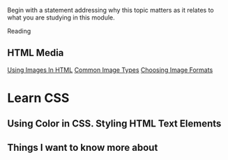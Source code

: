 Begin with a statement addressing why this topic matters as it relates to what you are studying in this module.

Reading
## HTML Media

[Using Images In HTML](https://developer.mozilla.org/en-US/docs/Learn/HTML/Multimedia_and_embedding/Images_in_HTML)
[Common Image Types](https://developer.mozilla.org/en-US/docs/Web/Media/Formats/Image_types)
[Choosing Image Formats](https://developer.mozilla.org/en-US/docs/Web/Media/Formats/Image_types#choosing_an_image_format)


# Learn CSS
## Using Color in CSS. Styling HTML Text Elements



## Things I want to know more about
